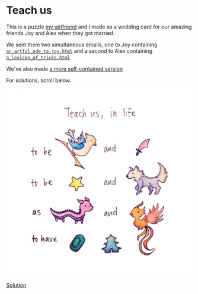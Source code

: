 # Teach us

This is a puzzle [my girlfriend](https://github.com/dragonaire) and I made as a wedding card for our amazing friends Joy and Alex when they got married.

We sent them two simultaneous emails, one to Joy containing [`an_artful_ode_to_joy.html`](./an_artful_ode_to_joy.html)
and a second to Alex containing [`a_lexicon_of_tricks.html`](./a_lexicon_of_tricks.html).

We've also made [a more self-contained version](./teach_us.html)

For solutions, scroll below.

![Teach us](images/teachus_white.png)

[Solution](./solution.html)

